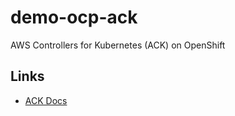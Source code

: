 # demo-ocp-ack

AWS Controllers for Kubernetes (ACK) on OpenShift

## Links

- [ACK Docs](https://aws-controllers-k8s.github.io/community/docs/community/overview/)
